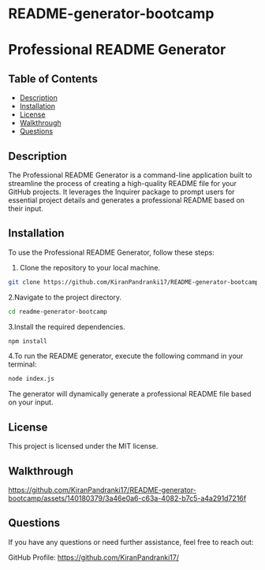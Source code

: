 # README-generator-bootcamp

# Professional README Generator

## Table of Contents

- [Description](#description)
- [Installation](#installation)
- [License](#license)
- [Walkthrough](#Walkthrough)
- [Questions](#questions)

## Description

The Professional README Generator is a command-line application built to streamline the process of creating a high-quality README file for your GitHub projects. It leverages the Inquirer package to prompt users for essential project details and generates a professional README based on their input.

## Installation

To use the Professional README Generator, follow these steps:

1. Clone the repository to your local machine.

```bash
git clone https://github.com/KiranPandranki17/README-generator-bootcamp
```
2.Navigate to the project directory.
```bash
cd readme-generator-bootcamp
```
3.Install the required dependencies.
```bash
npm install
```
4.To run the README generator, execute the following command in your terminal:
```bash
node index.js
```
The generator will dynamically generate a professional README file based on your input.

## License
This project is licensed under the MIT license.

## Walkthrough
https://github.com/KiranPandranki17/README-generator-bootcamp/assets/140180379/3a46e0a6-c63a-4082-b7c5-a4a291d7216f

## Questions
If you have any questions or need further assistance, feel free to reach out:

GitHub Profile: https://github.com/KiranPandranki17/

